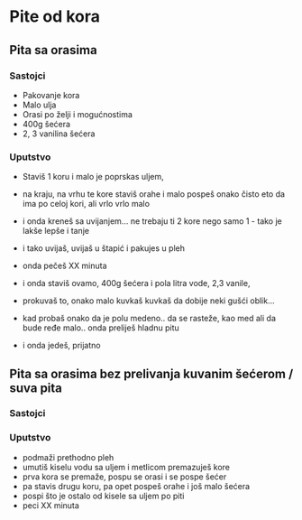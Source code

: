 # Pite od kora
## Pita sa orasima
### Sastojci
  - Pakovanje kora
  - Malo ulja
  - Orasi po želji i mogućnostima
  - 400g šećera
  - 2, 3 vanilina šećera

### Uputstvo
  - Staviš 1 koru i malo je poprskas uljem, 
  - na kraju, na vrhu te kore staviš orahe i malo pospeš onako čisto eto da ima po celoj kori, ali vrlo vrlo malo
  - i onda kreneš sa uvijanjem... ne trebaju ti 2 kore nego samo 1 - tako je lakše lepše i tanje
  - i tako uvijaš, uvijaš u štapić i pakujes u pleh
  - onda pečeš XX minuta

  - i onda staviš ovamo, 400g šećera i pola litra vode, 2,3 vanile, 
  - prokuvaš to, onako malo kuvkaš kuvkaš da dobije neki gušći oblik... 
  - kad probaš onako da je polu medeno.. da se rasteže, kao med ali da bude ređe malo.. onda preliješ hladnu pitu 
  - i onda jedeš, prijatno


## Pita sa orasima bez prelivanja kuvanim šećerom / suva pita
### Sastojci
  
### Uputstvo
  - podmaži prethodno pleh
  - umutiš kiselu vodu sa uljem i metlicom premazuješ kore
  - prva kora se premaže, pospu se orasi i se pospe šećer
  - pa stavis drugu koru, pa opet pospeš orahe i još malo šećera
  - pospi što je ostalo od kisele sa uljem po piti
  - peci XX minuta
